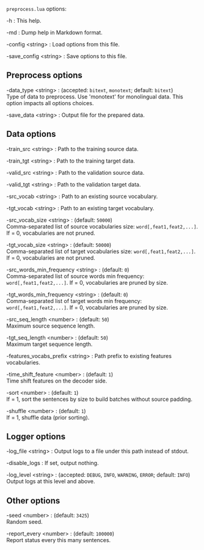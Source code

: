 <!--- This file was automatically generated. Do not modify it manually but use the docs/options/generate.sh script instead. -->

`preprocess.lua` options:


-h
:    This help.

-md
:    Dump help in Markdown format.

-config <string\>
:    Load options from this file.

-save_config <string\>
:    Save options to this file.

## Preprocess options


-data_type <string\>
:    (accepted: `bitext`, `monotext`; default: `bitext`)<br/>Type of data to preprocess. Use 'monotext' for monolingual data. This option impacts all options choices.

-save_data <string\>
:    Output file for the prepared data.

## Data options


-train_src <string\>
:    Path to the training source data.

-train_tgt <string\>
:    Path to the training target data.

-valid_src <string\>
:    Path to the validation source data.

-valid_tgt <string\>
:    Path to the validation target data.

-src_vocab <string\>
:    Path to an existing source vocabulary.

-tgt_vocab <string\>
:    Path to an existing target vocabulary.

-src_vocab_size <string\>
:    (default: `50000`)<br/>Comma-separated list of source vocabularies size: `word[,feat1,feat2,...]`. If = 0, vocabularies are not pruned.

-tgt_vocab_size <string\>
:    (default: `50000`)<br/>Comma-separated list of target vocabularies size: `word[,feat1,feat2,...]`. If = 0, vocabularies are not pruned.

-src_words_min_frequency <string\>
:    (default: `0`)<br/>Comma-separated list of source words min frequency: `word[,feat1,feat2,...]`. If = 0, vocabularies are pruned by size.

-tgt_words_min_frequency <string\>
:    (default: `0`)<br/>Comma-separated list of target words min frequency: `word[,feat1,feat2,...]`. If = 0, vocabularies are pruned by size.

-src_seq_length <number\>
:    (default: `50`)<br/>Maximum source sequence length.

-tgt_seq_length <number\>
:    (default: `50`)<br/>Maximum target sequence length.

-features_vocabs_prefix <string\>
:    Path prefix to existing features vocabularies.

-time_shift_feature <number\>
:    (default: `1`)<br/>Time shift features on the decoder side.

-sort <number\>
:    (default: `1`)<br/>If = 1, sort the sentences by size to build batches without source padding.

-shuffle <number\>
:    (default: `1`)<br/>If = 1, shuffle data (prior sorting).

## Logger options


-log_file <string\>
:    Output logs to a file under this path instead of stdout.

-disable_logs
:    If set, output nothing.

-log_level <string\>
:    (accepted: `DEBUG`, `INFO`, `WARNING`, `ERROR`; default: `INFO`)<br/>Output logs at this level and above.

## Other options


-seed <number\>
:    (default: `3425`)<br/>Random seed.

-report_every <number\>
:    (default: `100000`)<br/>Report status every this many sentences.

